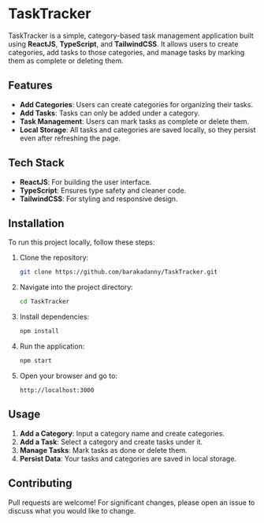 # TaskTracker

TaskTracker is a simple, category-based task management application built using **ReactJS**, **TypeScript**, and **TailwindCSS**. It allows users to create categories, add tasks to those categories, and manage tasks by marking them as complete or deleting them.

## Features

- **Add Categories**: Users can create categories for organizing their tasks.
- **Add Tasks**: Tasks can only be added under a category.
- **Task Management**: Users can mark tasks as complete or delete them.
- **Local Storage**: All tasks and categories are saved locally, so they persist even after refreshing the page.

## Tech Stack

- **ReactJS**: For building the user interface.
- **TypeScript**: Ensures type safety and cleaner code.
- **TailwindCSS**: For styling and responsive design.

## Installation

To run this project locally, follow these steps:

1. Clone the repository:

   ```bash
   git clone https://github.com/barakadanny/TaskTracker.git
   ```

2. Navigate into the project directory:

   ```bash
   cd TaskTracker
   ```

3. Install dependencies:

   ```bash
   npm install
   ```

4. Run the application:

   ```bash
   npm start
   ```

5. Open your browser and go to:

   ```
   http://localhost:3000
   ```

## Usage

1. **Add a Category**: Input a category name and create categories.
2. **Add a Task**: Select a category and create tasks under it.
3. **Manage Tasks**: Mark tasks as done or delete them.
4. **Persist Data**: Your tasks and categories are saved in local storage.

## Contributing

Pull requests are welcome! For significant changes, please open an issue to discuss what you would like to change.
